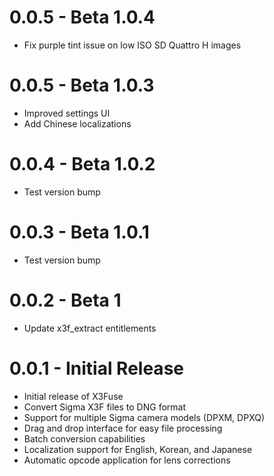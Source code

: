 # 0.0.5 - Beta 1.0.4

- Fix purple tint issue on low ISO SD Quattro H images

# 0.0.5 - Beta 1.0.3

- Improved settings UI
- Add Chinese localizations

# 0.0.4 - Beta 1.0.2

- Test version bump

# 0.0.3 - Beta 1.0.1

- Test version bump

# 0.0.2 - Beta 1

- Update x3f_extract entitlements

# 0.0.1 - Initial Release

- Initial release of X3Fuse
- Convert Sigma X3F files to DNG format
- Support for multiple Sigma camera models (DPXM, DPXQ)
- Drag and drop interface for easy file processing
- Batch conversion capabilities
- Localization support for English, Korean, and Japanese
- Automatic opcode application for lens corrections
